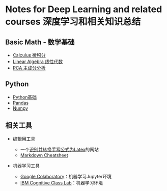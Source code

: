 # Notes for Deep Learning and related courses 深度学习和相关知识总结

## Basic Math - 数学基础
  * [Calculus 微积分](calculus)
  * [Linear Algebra 线性代数](linear-algebra)
  * [PCA 主成分分析](pca)

## Python
  * [Python基础](python)
  * [Pandas](python-pandas)
  * [Numpy](python/python-numpy)

## 相关工具
* 编辑用工具
  * 一个[识别并转换手写公式为Latex](https://webdemo.myscript.com/views/math/index.html)的网站
  * [Markdown Cheatsheet](https://github.com/adam-p/markdown-here/wiki/Markdown-Cheatsheet)

* 机器学习工具
  * [Google Colaboratory](https://colab.research.google.com)：机器学习Jupyter环境
  * [IBM Cognitive Class Lab](https://labs.cognitiveclass.ai)：机器学习环境
